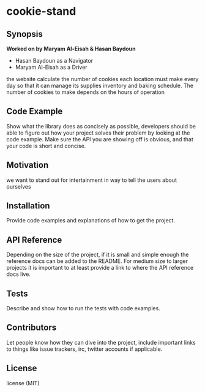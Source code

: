 # cookie-stand
##  **Synopsis**
**Worked on by Maryam Al-Eisah & Hasan Baydoun**
* Hasan Baydoun as a Navigator
* Maryam Al-Eisah as a Driver

the website calculate the number of cookies each location must make every day so that it can manage its supplies inventory and baking schedule. The number of cookies to make depends on the hours of operation 


## **Code Example**
Show what the library does as concisely as possible, developers should be able to figure out how your project solves their problem by looking at the code example. Make sure the API you are showing off is obvious, and that your code is short and concise.

## **Motivation**
we want to stand out for intertainment in way to tell the users about ourselves

## **Installation**
Provide code examples and explanations of how to get the project.

## **API Reference**
Depending on the size of the project, if it is small and simple enough the reference docs can be added to the README. For medium size to larger projects it is important to at least provide a link to where the API reference docs live.

## **Tests**
Describe and show how to run the tests with code examples.

## **Contributors**
Let people know how they can dive into the project, include important links to things like issue trackers, irc, twitter accounts if applicable.

## **License**
 license (MIT)